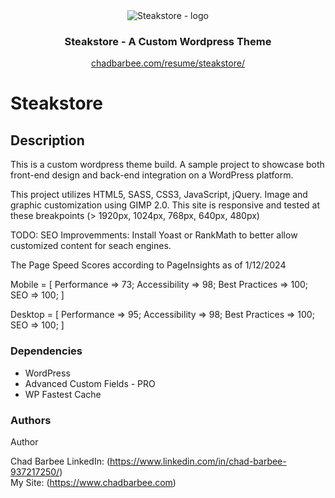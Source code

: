 <div align="center">
    <div>
        <img src="https://chadbarbee.com/resume/steakstore/wp-content/themes/steakstore/assets/img/logo.webp" alt="Steakstore - logo" title="Steakstore - logo">
    </div>

  <h3 align="center">Steakstore - A Custom Wordpress Theme</h3>

  <p align="center">
    <a href="https://chadbarbee.com/resume/steakstore/">chadbarbee.com/resume/steakstore/</a>
  </p>

</div>


# Steakstore

## Description

This is a custom wordpress theme build. A sample project to showcase both front-end design and back-end integration on a WordPress platform.

This project utilizes HTML5, SASS, CSS3, JavaScript, jQuery. Image and graphic customization using GIMP 2.0. This site is responsive and tested at these breakpoints (> 1920px, 1024px, 768px, 640px, 480px)

TODO: SEO Improvemments: Install Yoast or RankMath to better allow customized content for seach engines.

The Page Speed Scores according to PageInsights as of 1/12/2024

Mobile = [ Performance => 73; Accessibility => 98; Best Practices => 100; SEO => 100; ]

Desktop = [ Performance => 95; Accessibility => 98; Best Practices => 100; SEO => 100; ]

### Dependencies

* WordPress
* Advanced Custom Fields - PRO
* WP Fastest Cache

### Authors

Author

Chad Barbee
LinkedIn: (https://www.linkedin.com/in/chad-barbee-937217250/)<br />
My Site: (https://www.chadbarbee.com)